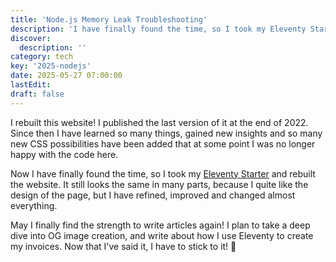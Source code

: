 ```yaml
---
title: 'Node.js Memory Leak Troubleshooting'
description: 'I have finally found the time, so I took my Eleventy Starter and rebuilt the website. It still looks the same in many parts, but I have refined, improved and changed almost everything.'
discover:
  description: ''
category: tech
key: '2025-nodejs'
date: 2025-05-27 07:00:00
lastEdit:
draft: false
---
```


I rebuilt this website! I published the last version of it at the end of 2022. Since then I have learned so many things, gained new insights and so many new CSS possibilities have been added that at some point I was no longer happy with the code here.

Now I have finally found the time, so I took my [Eleventy Starter](https://github.com/madrilene/eleventy-excellent) and rebuilt the website. It still looks the same in many parts, because I quite like the design of the page, but I have refined, improved and changed almost everything.

May I finally find the strength to write articles again! I plan to take a deep dive into OG image creation, and write about how I use Eleventy to create my invoices. Now that I've said it, I have to stick to it! 📝